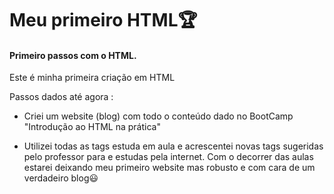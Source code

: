 # Meu primeiro HTML:trophy:



#### Primeiro passos com o HTML.

Este é minha primeira criação em HTML

Passos dados até agora :

- Criei um website (blog) com todo o conteúdo dado no BootCamp "Introdução ao HTML na prática"

- Utilizei todas as tags estuda em aula e acrescentei novas tags sugeridas pelo professor para e estudas pela internet. Com o decorrer das aulas estarei deixando meu primeiro website mas robusto e com cara de um verdadeiro blog:smiley:

















